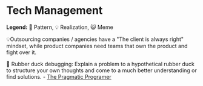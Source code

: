 # Tech Management

**Legend:** 🐾 Pattern, 💡 Realization, 😺 Meme

💡Outsourcing companies / agencies have a "The client is always right" mindset, while product companies need teams that own the product and fight over it.

🐾 Rubber duck debugging: Explain a problem to a hypothetical rubber duck to structure your own thoughts and come to a much better understanding or find solutions. - [The Pragmatic Programer](https://en.wikipedia.org/wiki/Rubber_duck_debugging)

